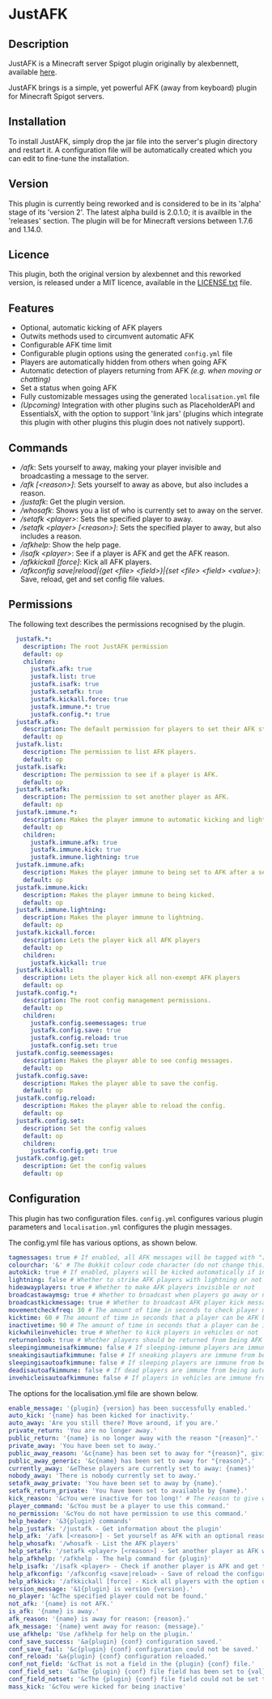 # JustAFK
## Description 
JustAFK is a Minecraft server Spigot plugin originally by alexbennett, available [here](https://github.com/alexbennett/JustAFK "Original JustAFK Repository"). 

JustAFK brings is a simple, yet powerful AFK (away from keyboard) plugin for Minecraft Spigot servers.

## Installation
To install JustAFK, simply drop the jar file into the server's plugin directory and restart it. A configuration file will be automatically created which you can edit to fine-tune the installation.

## Version
This plugin is currently being reworked and is considered to be in its 'alpha' stage of its 'version 2'. The latest alpha build is 2.0.1.0; it is availble in the 'releases' section. The plugin will be for Minecraft versions between 1.7.6 and 1.14.0. 

## Licence 
This plugin, both the original version by alexbennet and this reworked version, is released under a MIT licence, available in the [LICENSE.txt](LICENSE.txt "LICENSE.txt") file. 

## Features
- Optional, automatic kicking of AFK players
- Outwits methods used to circumvent automatic AFK
- Configurable AFK time limit
- Configurable plugin options using the generated `config.yml` file 
- Players are automatically hidden from others when going AFK
- Automatic detection of players returning from AFK *(e.g. when moving or chatting)*
- Set a status when going AFK
- Fully customizable messages using the generated `localisation.yml` file
- *(Upcoming)* Integration with other plugins such as PlaceholderAPI and EssentialsX, with the option to support 'link jars' (plugins which integrate this plugin with other plugins this plugin does not natively support). 

## Commands
- */afk*: Sets yourself to away, making your player invisible and broadcasting a message to the server.
- */afk [&lt;reason&gt;]*: Sets yourself to away as above, but also includes a reason.
- */justafk*: Get the plugin version. 
- */whosafk*: Shows you a list of who is currently set to away on the server.
- */setafk &lt;player&gt;*: Sets the specified player to away.
- */setafk &lt;player&gt; [&lt;reason&gt;]*: Sets the specified player to away, but also includes a reason.
- */afkhelp*: Show the help page. 
- */isafk &lt;player&gt;*: See if a player is AFK and get the AFK reason. 
- */afkkickall [force]*: Kick all AFK players. 
- */afkconfig save|reload|{get &lt;file&gt; &lt;field&gt;}|{set &lt;file&gt; &lt;field&gt; &lt;value&gt;}*: Save, reload, get and set config file values. 

## Permissions
The following text describes the permissions recognised by the plugin. 
```yaml
  justafk.*:
    description: The root JustAFK permission
    default: op
    children:
      justafk.afk: true
      justafk.list: true
      justafk.isafk: true
      justafk.setafk: true
      justafk.kickall.force: true
      justafk.immune.*: true
      justafk.config.*: true
  justafk.afk:
    description: The default permission for players to set their AFK status.
    default: op
  justafk.list:
    description: The permission to list AFK players. 
    default: op
  justafk.isafk:
    description: The permission to see if a player is AFK. 
    default: op
  justafk.setafk:
    description: The permission to set another player as AFK.
    default: op
  justafk.immune.*:
    description: Makes the player immune to automatic kicking and lightning.
    default: op
    children:
      justafk.immune.afk: true
      justafk.immune.kick: true
      justafk.immune.lightning: true
  justafk.immune.afk:
    description: Makes the player immune to being set to AFK after a set interval of time. 
    default: op
  justafk.immune.kick:
    description: Makes the player immune to being kicked. 
    default: op
  justafk.immune.lightning:
    description: Makes the player immune to lightning. 
    default: op
  justafk.kickall.force:
    description: Lets the player kick all AFK players 
    default: op
    children:
      justafk.kickall: true
  justafk.kickall:
    description: Lets the player kick all non-exempt AFK players 
    default: op
  justafk.config.*:
    description: The root config management permissions. 
    default: op
    children: 
      justafk.config.seemessages: true
      justafk.config.save: true
      justafk.config.reload: true
      justafk.config.set: true
  justafk.config.seemessages:
    description: Makes the player able to see config messages. 
    default: op
  justafk.config.save:
    description: Makes the player able to save the config. 
    default: op
  justafk.config.reload:
    description: Makes the player able to reload the config.
    default: op
  justafk.config.set:
    description: Set the config values 
    default: op
    children:
      justafk.config.get: true
  justafk.config.get:
    description: Get the config values 
    default: op
 ```

## Configuration
This plugin has two configuration files. `config.yml` configures various plugin parameters and `localisation.yml` configures the plugin messages. 

The config.yml file has various options, as shown below. 
```yaml
tagmessages: true # If enabled, all AFK messages will be tagged with "[JustAFK]"
colourchar: '&' # The Bukkit colour code character (do not change this)
autokick: true # If enabled, players will be kicked automatically if inactive
lightning: false # Whether to strike AFK players with lightning or not 
hideawayplayers: true # Whether to make AFK players invisible or not 
broadcastawaymsg: true # Whether to broadcast when players go away or not 
broadcastkickmessage: true # Whether to broadcast AFK player kick messages or not 
movementcheckfreq: 30 # The amount of time in seconds to check player movement for inactivity.
kicktime: 60 # The amount of time in seconds that a player can be AFK before being kicked
inactivetime: 90 # The amount of time in seconds that a player can be inactive before being set to AFK 
kickwhileinvehicle: true # Whether to kick players in vehicles or not 
returnonlook: true # Whether players should be returned from being AFK by looking around or not 
sleepingimmuneisafkimmune: false # If sleeping-immune players are immune from being automatically set AFK 
sneakingisautiafkimmune: false # If sneaking players are immune from being automatically set AFK 
sleepingisautoafkimmune: false # If sleeping players are immune from being automatically set AFK 
deadisautoafkimmune: false # If dead players are immune from being automatically set AFK 
invehicleisautoafkimmune: false # If players in vehicles are immune from being automatically set AFK 
```

The options for the localisation.yml file are shown below. 
```yaml
enable_message: '{plugin} {version} has been successfully enabled.' 
auto_kick: '{name} has been kicked for inactivity.'
auto_away: 'Are you still there? Move around, if you are.'
private_return: 'You are no longer away.'
public_return: '{name} is no longer away with the reason "{reason}".'
private_away: 'You have been set to away.'
public_away_reason: '&c{name} has been set to away for "{reason}", giving the message: "{message}".'
public_away_generic: '&c{name} has been set to away for "{reason}".'
currently_away: '&eThese players are currently set to away: {names}'
nobody_away: 'There is nobody currently set to away.'
setafk_away_private: 'You have been set to away by {name}.'
setafk_return_private: 'You have been set to available by {name}.'
kick_reason: '&cYou were inactive for too long!' # The reason to give when kicking an AFK player.
player_command: '&cYou must be a player to use this command.'
no_permission: '&cYou do not have permission to use this command.'
help_header: '&3{plugin} commands'
help_justafk: '/justafk - Get information about the plugin'
help_afk: '/afk [<reason>] - Set yourself as AFK with an optional reason'
help_whosafk: '/whosafk - List the AFK players'
help_setafk: '/setafk <player> [<reason>] - Set another player as AFK with an optional reason'
help_afkhelp: '/afkhelp - The help command for {plugin}'
help_isafk: '/isafk <player> - Check if another player is AFK and get the reason'
help_afkconfig: '/afkconfig <save|reload> - Save of reload the configuration files'
help_afkkick: '/afkkickall [force] - Kick all players with the option of forcing immune players to be kicked'
version_message: '&1{plugin} is version {version}.'
no_player: '&cThe specified player could not be found.'
not_afk: '{name} is not AFK.'
is_afk: '{name} is away.'
afk_reason: '{name} is away for reason: {reason}.'
afk_message: '{name} went away for reason: {message}.' 
use_afkhelp: 'Use /afkhelp for help on the plugin.'
conf_save_success: '&a{plugin} {conf} configuration saved.'
conf_save_fail: '&c{plugin} {conf} configuration could not be saved.'
conf_reload: '&a{plugin} {conf} configuration reloaded.'
conf_not_field: '&cThat is not a field in the {plugin} {conf} file.'
conf_field_set: '&aThe {plugin} {conf} file field has been set to {val}.'
conf_field_notset: '&cThe {plugin} {conf} file field could not be set to {val}.'
mass_kick: '&cYou were kicked for being inactive'
````

